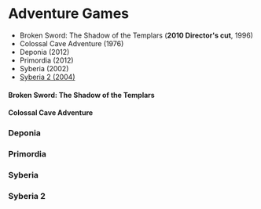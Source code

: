# Adventure Games

* Broken Sword: The Shadow of the Templars (**2010 Director's cut**, 1996)
* Colossal Cave Adventure (1976) 
* Deponia (2012)
* Primordia (2012) 
* Syberia (2002) 
* [Syberia 2 (2004)](#syberia-2) 

#### Broken Sword: The Shadow of the Templars 
#### Colossal Cave Adventure
### Deponia 
### Primordia 
### Syberia 
### Syberia 2 
